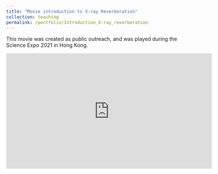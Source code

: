 ```yaml
---
title: "Movie introduction to X-ray Reverberation"
collection: teaching
permalink: /portfolio/Introduction_X-ray_reverberation
---
```

This movie was created as public outreach, and was played during the Science Expo 2021 in Hong Kong.
<iframe width="560" height="315" src="https://www.youtube.com/embed/QXvJrJnXvqo" title="Introduction to X-ray reverberation" frameborder="0" allow="accelerometer; autoplay=1; clipboard-write; encrypted-media; gyroscope; picture-in-picture" allowfullscreen></iframe>